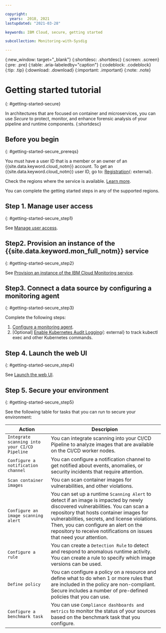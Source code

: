```yaml
---

copyright:
  years:  2018, 2021
lastupdated: "2021-03-28"

keywords: IBM Cloud, secure, getting started

subcollection: Monitoring-with-Sysdig

---
```


{:new_window: target="_blank"}
{:shortdesc: .shortdesc}
{:screen: .screen}
{:pre: .pre}
{:table: .aria-labeledby="caption"}
{:codeblock: .codeblock}
{:tip: .tip}
{:download: .download}
{:important: .important}
{:note: .note}


# Getting started tutorial
{: #getting-started-secure}

In architectures that are focused on container and microservices, you can use *Secure* to protect, monitor, and enhance forensic analysis of your pipeline and runtime components.
{:shortdesc}


## Before you begin
{: #getting-started-secure_prereqs}

You must have a user ID that is a member or an owner of an {{site.data.keyword.cloud_notm}} account. To get an {{site.data.keyword.cloud_notm}} user ID, go to: [Registration](https://cloud.ibm.com/login){: external}.

Check the regions where the service is available. [Learn more](/docs/Monitoring-with-Sysdig?topic=Monitoring-with-Sysdig-endpoints#endpoints_regions).

You can complete the getting started steps in any of the supported regions.


## Step 1. Manage user access
{: #getting-started-secure_step1}

See [Manage user access](/docs/Monitoring-with-Sysdig?topic=Monitoring-with-Sysdig-getting-started#getting-started-step1).

## Step2. Provision an instance of the {{site.data.keyword.mon_full_notm}} service
{: #getting-started-secure_step2}

See [Provision an instance of the IBM Cloud Monitoring service](/docs/Monitoring-with-Sysdig?topic=Monitoring-with-Sysdig-provision).

## Step3. Connect a data source by configuring a monitoring agent
{: #getting-started-secure_step3}

Complete the following steps:
1. [Configure a monitoring agent](/docs/Monitoring-with-Sysdig?topic=Monitoring-with-Sysdig-config_agent).
2. [Optional] [Enable Kubernetes Audit Logging](https://docs.sysdig.com/en/kubernetes-audit-logging.html){: external} to track kubectl exec and other Kubernetes commands.

## Step 4. Launch the web UI
{: #getting-started-secure_step4}

See [Launch the web UI](/docs/Monitoring-with-Sysdig?topic=Monitoring-with-Sysdig-launch).


## Step 5. Secure your environment
{: #getting-started-secure_step5}

See the following table for tasks that you can run to secure your environment:

| Action                              | Descripion                  |
|-------------------------------------|------------------------------|
| `Integrate scanning into your CI/CD Pipeline` | You can integrate scanning into your CI/CD Pipeline to analyze images that are available on the CI/CD worker nodes. |
| `Configure a notification channel` | You can configure a notification channel to get notified about events, anomalies, or security incidents that require attention. |
| `Scan container images`             | You can scan container images for vulnerabilities, and other violations.  | 
| `Configure an image scanning alert` | You can set up a runtime `Scanning Alert` to detect if an image is impacted by newly discovered vulnerabilities. You can scan a repository that hosts container images for vulnerabilities, secrets, and license violations. Then, you can configure an alert on the repository to receive notifications on issues that need your attention.  |
| `Configure a rule`                  | You can create a `Detection Rule` to detect and respond to anomalous runtime activity.  </br>You can create a rule to specify which image versions can be used. |
| `Define policy`                     | You can configure a policy on a resource and define what to do when 1 or more rules that are included in the policy are non-compliant.  </br>Secure includes a number of pre-defined policies that you can use. |
| `Configure a benchmark task`        | You can use `Compliance dashboards and metrics` to monitor the status of your sources based on the benchmark task that you configure.| 







